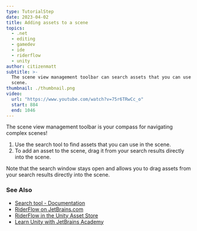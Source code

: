 ```yaml
---
type: TutorialStep
date: 2023-04-02
title: Adding assets to a scene
topics:
  - .net
  - editing
  - gamedev
  - ide
  - riderflow
  - unity
author: citizenmatt
subtitle: >-
  The scene view management toolbar can search assets that you can use in your
  scene.
thumbnail: ./thumbnail.png
video:
  url: "https://www.youtube.com/watch?v=75r6TRwCc_o"
  start: 884
  end: 1046
---
```


The scene view management toolbar is your compass for navigating complex scenes!

1. Use the search tool to find assets that you can use in the scene.
2. To add an asset to the scene, drag it from your search results directly into the scene.

Note that the search window stays open and allows you to drag assets from your search results directly into the scene.

### See Also

- [Search tool - Documentation](https://www.jetbrains.com/help/riderflow/scene-view-management-toolbar.html#search-tool)
- [RiderFlow on JetBrains.com](https://www.jetbrains.com/riderflow/)
- [RiderFlow in the Unity Asset Store](https://assetstore.unity.com/packages/tools/level-design/riderflow-218574)
- [Learn Unity with JetBrains Academy](https://hyperskill.org/tracks/36?utm=rider_guide)
